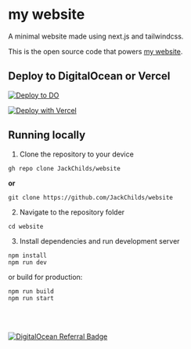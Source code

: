 # my website

A minimal website made using next.js and tailwindcss.

This is the open source code that powers [my website](https://morcreate.net).

## Deploy to DigitalOcean or Vercel
[![Deploy to DO](https://www.deploytodo.com/do-btn-blue.svg)](https://cloud.digitalocean.com/apps/new?repo=https://github.com/JackChilds/website/tree/main&refcode=a78f5930de0a)

[![Deploy with Vercel](https://vercel.com/button)](https://vercel.com/new/clone?repository-url=https%3A%2F%2Fgithub.com%2FJackChilds%2Fwebsite&project-name=website&repo-name=website)

## Running locally

1. Clone the repository to your device
```
gh repo clone JackChilds/website
```
**or**
```
git clone https://github.com/JackChilds/website
```
2. Navigate to the repository folder
```
cd website
```
3. Install dependencies and run development server
```
npm install
npm run dev
```
or build for production:
```
npm run build
npm run start
```

<br><br>

[![DigitalOcean Referral Badge](https://web-platforms.sfo2.digitaloceanspaces.com/WWW/Badge%203.svg)](https://www.digitalocean.com/?refcode=a78f5930de0a&utm_campaign=Referral_Invite&utm_medium=Referral_Program&utm_source=badge)
